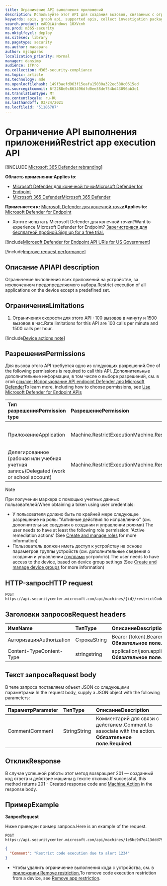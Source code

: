 ```yaml
---
title: Ограничение API выполнения приложений
description: Используйте этот API для создания вызовов, связанных с ограничением выполнения приложения.
keywords: apis, graph api, supported apis, collect investigation package
search.product: eADQiWindows 10XVcnh
ms.prod: m365-security
ms.mktglfcycl: deploy
ms.sitesec: library
ms.pagetype: security
ms.author: macapara
author: mjcaparas
localization_priority: Normal
manager: dansimp
audience: ITPro
ms.collection: M365-security-compliance
ms.topic: article
ms.technology: mde
ms.openlocfilehash: 149f3aefd963f15eafa15030a322ec588c0615ed
ms.sourcegitcommit: 6f2288e0c863496dfd0ee38de754bd43096ab3e1
ms.translationtype: MT
ms.contentlocale: ru-RU
ms.lasthandoff: 03/24/2021
ms.locfileid: "51186787"
---
```

# <a name="restrict-app-execution-api"></a><span data-ttu-id="10c22-104">Ограничение API выполнения приложений</span><span class="sxs-lookup"><span data-stu-id="10c22-104">Restrict app execution API</span></span>

[!INCLUDE [Microsoft 365 Defender rebranding](../../includes/microsoft-defender.md)]

<span data-ttu-id="10c22-105">**Область применения:**</span><span class="sxs-lookup"><span data-stu-id="10c22-105">**Applies to:**</span></span>
- [<span data-ttu-id="10c22-106">Microsoft Defender для конечной точки</span><span class="sxs-lookup"><span data-stu-id="10c22-106">Microsoft Defender for Endpoint</span></span>](https://go.microsoft.com/fwlink/p/?linkid=2154037)
- [<span data-ttu-id="10c22-107">Microsoft 365 Defender</span><span class="sxs-lookup"><span data-stu-id="10c22-107">Microsoft 365 Defender</span></span>](https://go.microsoft.com/fwlink/?linkid=2118804)

<span data-ttu-id="10c22-108">**Применяется к:** [Microsoft Defender для конечной точки](https://go.microsoft.com/fwlink/?linkid=2154037)</span><span class="sxs-lookup"><span data-stu-id="10c22-108">**Applies to:** [Microsoft Defender for Endpoint](https://go.microsoft.com/fwlink/?linkid=2154037)</span></span>

- <span data-ttu-id="10c22-109">Хотите испытать Microsoft Defender для конечной точки?</span><span class="sxs-lookup"><span data-stu-id="10c22-109">Want to experience Microsoft Defender for Endpoint?</span></span> [<span data-ttu-id="10c22-110">Зарегистрився для бесплатной пробной.</span><span class="sxs-lookup"><span data-stu-id="10c22-110">Sign up for a free trial.</span></span>](https://www.microsoft.com/microsoft-365/windows/microsoft-defender-atp?ocid=docs-wdatp-exposedapis-abovefoldlink) 

[!include[Microsoft Defender for Endpoint API URIs for US Government](../../includes/microsoft-defender-api-usgov.md)]

[!include[Improve request performance](../../includes/improve-request-performance.md)]


## <a name="api-description"></a><span data-ttu-id="10c22-111">Описание API</span><span class="sxs-lookup"><span data-stu-id="10c22-111">API description</span></span>
<span data-ttu-id="10c22-112">Ограничение выполнения всех приложений на устройстве, за исключением предопределяемого набора.</span><span class="sxs-lookup"><span data-stu-id="10c22-112">Restrict execution of all applications on the device except a predefined set.</span></span>


## <a name="limitations"></a><span data-ttu-id="10c22-113">Ограничения</span><span class="sxs-lookup"><span data-stu-id="10c22-113">Limitations</span></span>
1. <span data-ttu-id="10c22-114">Ограничения скорости для этого API : 100 вызовов в минуту и 1500 вызовов в час.</span><span class="sxs-lookup"><span data-stu-id="10c22-114">Rate limitations for this API are 100 calls per minute and 1500 calls per hour.</span></span>


[!include[Device actions note](../../includes/machineactionsnote.md)]

## <a name="permissions"></a><span data-ttu-id="10c22-115">Разрешения</span><span class="sxs-lookup"><span data-stu-id="10c22-115">Permissions</span></span>
<span data-ttu-id="10c22-116">Для вызова этого API требуется одно из следующих разрешений.</span><span class="sxs-lookup"><span data-stu-id="10c22-116">One of the following permissions is required to call this API.</span></span> <span data-ttu-id="10c22-117">Дополнительные дополнительные информации, в том числе о выборе разрешений, см. в этой [ссылке: Использование API endpoint Defender для Microsoft Defender](apis-intro.md)</span><span class="sxs-lookup"><span data-stu-id="10c22-117">To learn more, including how to choose permissions, see [Use Microsoft Defender for Endpoint APIs](apis-intro.md)</span></span>

<span data-ttu-id="10c22-118">Тип разрешения</span><span class="sxs-lookup"><span data-stu-id="10c22-118">Permission type</span></span> |   <span data-ttu-id="10c22-119">Разрешение</span><span class="sxs-lookup"><span data-stu-id="10c22-119">Permission</span></span>  |   <span data-ttu-id="10c22-120">Имя отображения разрешений</span><span class="sxs-lookup"><span data-stu-id="10c22-120">Permission display name</span></span>
:---|:---|:---
<span data-ttu-id="10c22-121">Приложение</span><span class="sxs-lookup"><span data-stu-id="10c22-121">Application</span></span> |   <span data-ttu-id="10c22-122">Machine.RestrictExecution</span><span class="sxs-lookup"><span data-stu-id="10c22-122">Machine.RestrictExecution</span></span> | <span data-ttu-id="10c22-123">"Ограничение выполнения кода"</span><span class="sxs-lookup"><span data-stu-id="10c22-123">'Restrict code execution'</span></span>
<span data-ttu-id="10c22-124">Делегированное (рабочая или учебная учетная запись)</span><span class="sxs-lookup"><span data-stu-id="10c22-124">Delegated (work or school account)</span></span> | <span data-ttu-id="10c22-125">Machine.RestrictExecution</span><span class="sxs-lookup"><span data-stu-id="10c22-125">Machine.RestrictExecution</span></span> | <span data-ttu-id="10c22-126">"Ограничение выполнения кода"</span><span class="sxs-lookup"><span data-stu-id="10c22-126">'Restrict code execution'</span></span>

>[!Note]
> <span data-ttu-id="10c22-127">При получении маркера с помощью учетных данных пользователей:</span><span class="sxs-lookup"><span data-stu-id="10c22-127">When obtaining a token using user credentials:</span></span>
>- <span data-ttu-id="10c22-128">У пользователя должно быть по крайней мере следующее разрешение на роль: "Активные действия по исправлению" (см. дополнительные сведения о создании и управлении ролями) [](user-roles.md)</span><span class="sxs-lookup"><span data-stu-id="10c22-128">The user needs to have at least the following role permission: 'Active remediation actions' (See [Create and manage roles](user-roles.md) for more information)</span></span>
>- <span data-ttu-id="10c22-129">Пользователь должен иметь доступ к устройству на основе параметров группы устройств (см. дополнительные сведения о создании и управлении [группами](machine-groups.md) устройств).</span><span class="sxs-lookup"><span data-stu-id="10c22-129">The user needs to have access to the device, based on device group settings (See [Create and manage device groups](machine-groups.md) for more information)</span></span>

## <a name="http-request"></a><span data-ttu-id="10c22-130">HTTP-запрос</span><span class="sxs-lookup"><span data-stu-id="10c22-130">HTTP request</span></span>
```
POST https://api.securitycenter.microsoft.com/api/machines/{id}/restrictCodeExecution
```

## <a name="request-headers"></a><span data-ttu-id="10c22-131">Заголовки запросов</span><span class="sxs-lookup"><span data-stu-id="10c22-131">Request headers</span></span>

<span data-ttu-id="10c22-132">Имя</span><span class="sxs-lookup"><span data-stu-id="10c22-132">Name</span></span> | <span data-ttu-id="10c22-133">Тип</span><span class="sxs-lookup"><span data-stu-id="10c22-133">Type</span></span> | <span data-ttu-id="10c22-134">Описание</span><span class="sxs-lookup"><span data-stu-id="10c22-134">Description</span></span>
:---|:---|:---
<span data-ttu-id="10c22-135">Авторизация</span><span class="sxs-lookup"><span data-stu-id="10c22-135">Authorization</span></span> | <span data-ttu-id="10c22-136">Строка</span><span class="sxs-lookup"><span data-stu-id="10c22-136">String</span></span> | <span data-ttu-id="10c22-137">Bearer {token}.</span><span class="sxs-lookup"><span data-stu-id="10c22-137">Bearer {token}.</span></span> <span data-ttu-id="10c22-138">**Обязательное поле**.</span><span class="sxs-lookup"><span data-stu-id="10c22-138">**Required**.</span></span>
<span data-ttu-id="10c22-139">Content-Type</span><span class="sxs-lookup"><span data-stu-id="10c22-139">Content-Type</span></span> | <span data-ttu-id="10c22-140">string</span><span class="sxs-lookup"><span data-stu-id="10c22-140">string</span></span> | <span data-ttu-id="10c22-141">application/json.</span><span class="sxs-lookup"><span data-stu-id="10c22-141">application/json.</span></span> <span data-ttu-id="10c22-142">**Обязательное поле**.</span><span class="sxs-lookup"><span data-stu-id="10c22-142">**Required**.</span></span>

## <a name="request-body"></a><span data-ttu-id="10c22-143">Текст запроса</span><span class="sxs-lookup"><span data-stu-id="10c22-143">Request body</span></span>
<span data-ttu-id="10c22-144">В теле запроса поставляем объект JSON со следующими параметрами:</span><span class="sxs-lookup"><span data-stu-id="10c22-144">In the request body, supply a JSON object with the following parameters:</span></span>

<span data-ttu-id="10c22-145">Параметр</span><span class="sxs-lookup"><span data-stu-id="10c22-145">Parameter</span></span> | <span data-ttu-id="10c22-146">Тип</span><span class="sxs-lookup"><span data-stu-id="10c22-146">Type</span></span>    | <span data-ttu-id="10c22-147">Описание</span><span class="sxs-lookup"><span data-stu-id="10c22-147">Description</span></span>
:---|:---|:---
<span data-ttu-id="10c22-148">Comment</span><span class="sxs-lookup"><span data-stu-id="10c22-148">Comment</span></span> |   <span data-ttu-id="10c22-149">String</span><span class="sxs-lookup"><span data-stu-id="10c22-149">String</span></span> |    <span data-ttu-id="10c22-150">Комментарий для связи с действием.</span><span class="sxs-lookup"><span data-stu-id="10c22-150">Comment to associate with the action.</span></span> <span data-ttu-id="10c22-151">**Обязательное поле**.</span><span class="sxs-lookup"><span data-stu-id="10c22-151">**Required**.</span></span>

## <a name="response"></a><span data-ttu-id="10c22-152">Отклик</span><span class="sxs-lookup"><span data-stu-id="10c22-152">Response</span></span>
<span data-ttu-id="10c22-153">В случае успешной работы этот метод возвращает 201 — созданный код ответа и действие машины [в](machineaction.md) тексте отклика.</span><span class="sxs-lookup"><span data-stu-id="10c22-153">If successful, this method returns 201 - Created response code and [Machine Action](machineaction.md) in the response body.</span></span>


## <a name="example"></a><span data-ttu-id="10c22-154">Пример</span><span class="sxs-lookup"><span data-stu-id="10c22-154">Example</span></span>

<span data-ttu-id="10c22-155">**Запрос**</span><span class="sxs-lookup"><span data-stu-id="10c22-155">**Request**</span></span>

<span data-ttu-id="10c22-156">Ниже приведен пример запроса.</span><span class="sxs-lookup"><span data-stu-id="10c22-156">Here is an example of the request.</span></span>

```http
POST https://api.securitycenter.microsoft.com/api/machines/1e5bc9d7e413ddd7902c2932e418702b84d0cc07/restrictCodeExecution 
```

```json
{
  "Comment": "Restrict code execution due to alert 1234"
}

```

- <span data-ttu-id="10c22-157">Чтобы удалить ограничение выполнения кода с устройства, см. в [приложении Remove restriction.](unrestrict-code-execution.md)</span><span class="sxs-lookup"><span data-stu-id="10c22-157">To remove code execution restriction from a device, see [Remove app restriction](unrestrict-code-execution.md).</span></span>
